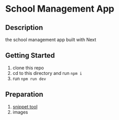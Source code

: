 # School Management App

## Description

the school management app built with Next

## Getting Started

1. clone this repo
2. cd to this directory and run `npm i`
3. run `npm run dev`

## Preparation

1. [snippet tool](https://github.com/ansufw/snippets)
2. images
